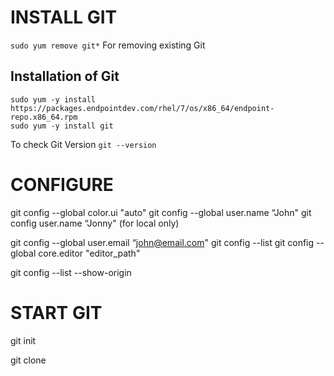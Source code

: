 
# INSTALL GIT

`sudo yum remove git*` 
For removing existing Git 

## Installation of Git 
```shell
sudo yum -y install https://packages.endpointdev.com/rhel/7/os/x86_64/endpoint-repo.x86_64.rpm
sudo yum -y install git
```
To check Git Version
`git --version`


# CONFIGURE

git config --global color.ui "auto"
git config --global user.name “John"
git config user.name “Jonny" (for local only)
 
git config --global user.email “john@email.com"
git config --list
git config --global core.editor "editor_path"

 git config --list --show-origin

# START GIT

git init

git clone  <repo URL>
